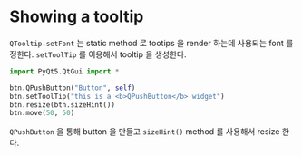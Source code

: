 # Showing a tooltip

`QTooltip.setFont` 는 static method 로 tootips 을 render 하는데 사용되는 font 를 정한다. 
`setToolTip` 를 이용해서 tooltip 을 생성한다. 

```python
import PyQt5.QtGui import *

btn.QPushButton("Button", self)
btn.setToolTip("this is a <b>QPushButton</b> widget")
btn.resize(btn.sizeHint())
btn.move(50, 50)
```

`QPushButton` 을 통해 button 을 만들고 `sizeHint()` method 를 사용해서 resize 한다.
